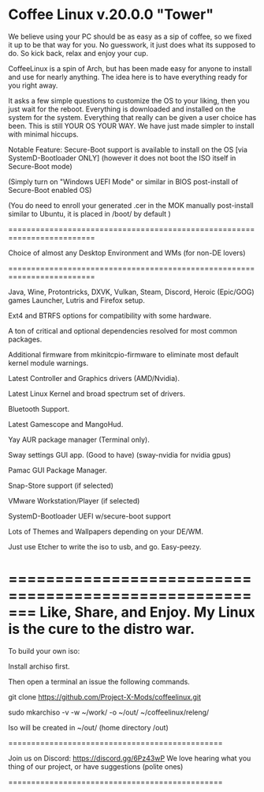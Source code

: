 # Coffee Linux v.20.0.0 "Tower"

We believe using your PC should be as easy as a sip of coffee, so we fixed it up to be that way for you. No guesswork, it just does what its supposed to do. So kick back, relax and enjoy your cup.

CoffeeLinux is a spin of Arch, but has been made easy for anyone to install and use for nearly anything. 
The idea here is to have everything ready for you right away.

It asks a few simple questions to customize the OS to your liking, then you just wait for the reboot. Everything is downloaded and installed on the system for the system. 
Everything that really can be given a user choice has been. This is still YOUR OS YOUR WAY. We have just made simpler to install with minimal hiccups.

Notable Feature: Secure-Boot support is available to install on the OS [via SystemD-Bootloader ONLY] (however it does not boot the ISO itself in Secure-Boot mode)

(Simply turn on "Windows UEFI Mode" or similar in BIOS post-install of Secure-Boot enabled OS)

(You do need to enroll your generated .cer in the MOK manually post-install similar to Ubuntu, it is placed in /boot/ by default )

=========================================================================

Choice of almost any Desktop Environment and WMs (for non-DE lovers)

=========================================================================

Java, Wine, Protontricks, DXVK, Vulkan, Steam, Discord, Heroic (Epic/GOG) games Launcher, Lutris and Firefox setup.

Ext4 and BTRFS options for compatibility with some hardware.

A ton of critical and optional dependencies resolved for most common packages.

Additional firmware from mkinitcpio-firmware to eliminate most default kernel module warnings.

Latest Controller and Graphics drivers (AMD/Nvidia).

Latest Linux Kernel and broad spectrum set of drivers.

Bluetooth Support.

Latest Gamescope and MangoHud.

Yay AUR package manager (Terminal only).

Sway settings GUI app. (Good to have) (sway-nvidia for nvidia gpus)

Pamac GUI Package Manager.

Snap-Store support (if selected)

VMware Workstation/Player (if selected)

SystemD-Bootloader UEFI w/secure-boot support 

Lots of Themes and Wallpapers depending on your DE/WM.

Just use Etcher to write the iso to usb, and go. Easy-peezy.

=======================================================
Like, Share, and Enjoy. My Linux is the cure to the distro war.
=======================================================

To build your own iso:

Install archiso first.

Then open a terminal an issue the following commands.

git clone https://github.com/Project-X-Mods/coffeelinux.git

sudo mkarchiso -v -w ~/work/ -o ~/out/ ~/coffeelinux/releng/

Iso will be created in ~/out/ (home directory /out)

===============================================

Join us on Discord: https://discord.gg/6Pz43wP
We love hearing what you thing of our project, 
or have suggestions (polite ones)

===============================================

